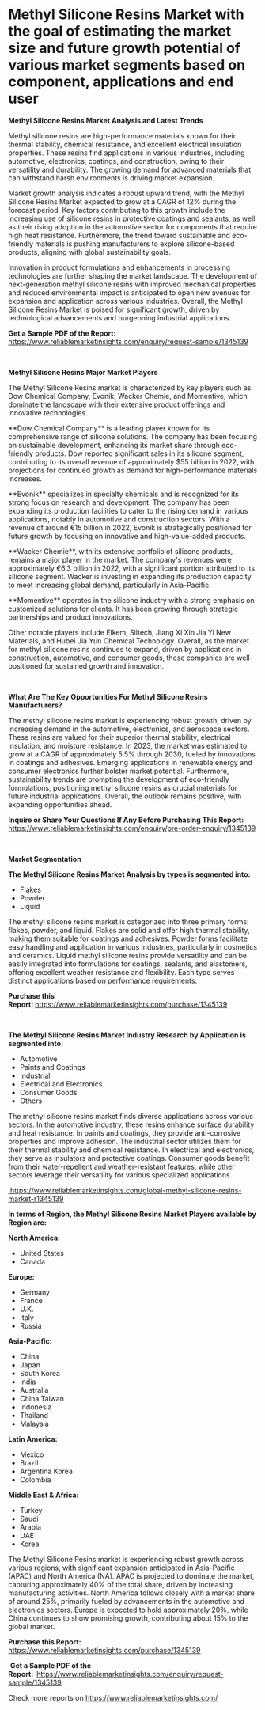 <p><h1>Methyl Silicone Resins Market with the goal of estimating the market size and future growth potential of various market segments based on component, applications and end user</h1></p><p><strong>Methyl Silicone Resins Market Analysis and Latest Trends</strong></p>
<p><p>Methyl silicone resins are high-performance materials known for their thermal stability, chemical resistance, and excellent electrical insulation properties. These resins find applications in various industries, including automotive, electronics, coatings, and construction, owing to their versatility and durability. The growing demand for advanced materials that can withstand harsh environments is driving market expansion.</p><p>Market growth analysis indicates a robust upward trend, with the Methyl Silicone Resins Market expected to grow at a CAGR of 12% during the forecast period. Key factors contributing to this growth include the increasing use of silicone resins in protective coatings and sealants, as well as their rising adoption in the automotive sector for components that require high heat resistance. Furthermore, the trend toward sustainable and eco-friendly materials is pushing manufacturers to explore silicone-based products, aligning with global sustainability goals.</p><p>Innovation in product formulations and enhancements in processing technologies are further shaping the market landscape. The development of next-generation methyl silicone resins with improved mechanical properties and reduced environmental impact is anticipated to open new avenues for expansion and application across various industries. Overall, the Methyl Silicone Resins Market is poised for significant growth, driven by technological advancements and burgeoning industrial applications.</p></p>
<p><strong>Get a Sample PDF of the Report:&nbsp;</strong> <a href="https://www.reliablemarketinsights.com/enquiry/request-sample/1345139?utm_campaign=2117&utm_medium=2&utm_source=Github&utm_content=ia&utm_term=03042025&utm_id=methyl-silicone-resins">https://www.reliablemarketinsights.com/enquiry/request-sample/1345139</a></p>
<p>&nbsp;</p>
<p><strong>Methyl Silicone Resins Major Market Players</strong></p>
<p><p>The Methyl Silicone Resins market is characterized by key players such as Dow Chemical Company, Evonik, Wacker Chemie, and Momentive, which dominate the landscape with their extensive product offerings and innovative technologies. </p><p>**Dow Chemical Company** is a leading player known for its comprehensive range of silicone solutions. The company has been focusing on sustainable development, enhancing its market share through eco-friendly products. Dow reported significant sales in its silicone segment, contributing to its overall revenue of approximately $55 billion in 2022, with projections for continued growth as demand for high-performance materials increases.</p><p>**Evonik** specializes in specialty chemicals and is recognized for its strong focus on research and development. The company has been expanding its production facilities to cater to the rising demand in various applications, notably in automotive and construction sectors. With a revenue of around €15 billion in 2022, Evonik is strategically positioned for future growth by focusing on innovative and high-value-added products.</p><p>**Wacker Chemie**, with its extensive portfolio of silicone products, remains a major player in the market. The company's revenues were approximately €6.3 billion in 2022, with a significant portion attributed to its silicone segment. Wacker is investing in expanding its production capacity to meet increasing global demand, particularly in Asia-Pacific.</p><p>**Momentive** operates in the silicone industry with a strong emphasis on customized solutions for clients. It has been growing through strategic partnerships and product innovations.</p><p>Other notable players include Elkem, Siltech, Jiang Xi Xin Jia Yi New Materials, and Hubei Jia Yun Chemical Technology. Overall, as the market for methyl silicone resins continues to expand, driven by applications in construction, automotive, and consumer goods, these companies are well-positioned for sustained growth and innovation.</p></p>
<p>&nbsp;</p>
<p><strong>What Are The Key Opportunities For Methyl Silicone Resins Manufacturers?</strong></p>
<p><p>The methyl silicone resins market is experiencing robust growth, driven by increasing demand in the automotive, electronics, and aerospace sectors. These resins are valued for their superior thermal stability, electrical insulation, and moisture resistance. In 2023, the market was estimated to grow at a CAGR of approximately 5.5% through 2030, fueled by innovations in coatings and adhesives. Emerging applications in renewable energy and consumer electronics further bolster market potential. Furthermore, sustainability trends are prompting the development of eco-friendly formulations, positioning methyl silicone resins as crucial materials for future industrial applications. Overall, the outlook remains positive, with expanding opportunities ahead.</p></p>
<p><strong>Inquire or Share Your Questions If Any Before Purchasing This Report:</strong> <a href="https://www.reliablemarketinsights.com/enquiry/pre-order-enquiry/1345139?utm_campaign=2117&utm_medium=2&utm_source=Github&utm_content=ia&utm_term=03042025&utm_id=methyl-silicone-resins">https://www.reliablemarketinsights.com/enquiry/pre-order-enquiry/1345139</a></p>
<p>&nbsp;</p>
<p><strong>Market Segmentation</strong></p>
<p><strong>The Methyl Silicone Resins Market Analysis by types is segmented into:</strong></p>
<p><ul><li>Flakes</li><li>Powder</li><li>Liquid</li></ul></p>
<p><p>The methyl silicone resins market is categorized into three primary forms: flakes, powder, and liquid. Flakes are solid and offer high thermal stability, making them suitable for coatings and adhesives. Powder forms facilitate easy handling and application in various industries, particularly in cosmetics and ceramics. Liquid methyl silicone resins provide versatility and can be easily integrated into formulations for coatings, sealants, and elastomers, offering excellent weather resistance and flexibility. Each type serves distinct applications based on performance requirements.</p></p>
<p><strong>Purchase this Report:&nbsp;</strong><a href="https://www.reliablemarketinsights.com/purchase/1345139?utm_campaign=2117&utm_medium=2&utm_source=Github&utm_content=ia&utm_term=03042025&utm_id=methyl-silicone-resins">https://www.reliablemarketinsights.com/purchase/1345139</a></p>
<p>&nbsp;</p>
<p><strong>The Methyl Silicone Resins Market Industry Research by Application is segmented into:</strong></p>
<p><ul><li>Automotive</li><li>Paints and Coatings</li><li>Industrial</li><li>Electrical and Electronics</li><li>Consumer Goods</li><li>Others</li></ul></p>
<p><p>The methyl silicone resins market finds diverse applications across various sectors. In the automotive industry, these resins enhance surface durability and heat resistance. In paints and coatings, they provide anti-corrosive properties and improve adhesion. The industrial sector utilizes them for their thermal stability and chemical resistance. In electrical and electronics, they serve as insulators and protective coatings. Consumer goods benefit from their water-repellent and weather-resistant features, while other sectors leverage their versatility for various specialized applications.</p></p>
<p><a href="https://www.reliablemarketinsights.com/global-methyl-silicone-resins-market-r1345139?utm_campaign=2117&utm_medium=2&utm_source=Github&utm_content=ia&utm_term=03042025&utm_id=methyl-silicone-resins">&nbsp;https://www.reliablemarketinsights.com/global-methyl-silicone-resins-market-r1345139</a></p>
<p><strong>In terms of Region, the Methyl Silicone Resins Market Players available by Region are:</strong></p>
<p>
    <p> <strong> North America: </strong>
        <ul>
            <li>United States</li>
            <li>Canada</li>
        </ul>
        </p> 
    <p> <strong> Europe: </strong>
        <ul>
            <li>Germany</li>
            <li>France</li>
            <li>U.K.</li>
            <li>Italy</li>
            <li>Russia</li>
        </ul>
        </p> 
    <p> <strong> Asia-Pacific: </strong>
        <ul>
            <li>China</li>
            <li>Japan</li>
            <li>South Korea</li>
            <li>India</li>
            <li>Australia</li>
            <li>China Taiwan</li>
            <li>Indonesia</li>
            <li>Thailand</li>
            <li>Malaysia</li>
        </ul>
        </p> 
    <p> <strong> Latin America: </strong>
        <ul>
            <li>Mexico</li>
            <li>Brazil</li>
            <li>Argentina Korea</li>
            <li>Colombia</li>
        </ul>
        </p> 
    <p> <strong> Middle East & Africa: </strong>
        <ul>
            <li>Turkey</li>
            <li>Saudi</li>
            <li>Arabia</li>
            <li>UAE</li>
            <li>Korea</li>
        </ul>
    </p>
    </p>
<p><p>The Methyl Silicone Resins market is experiencing robust growth across various regions, with significant expansion anticipated in Asia-Pacific (APAC) and North America (NA). APAC is projected to dominate the market, capturing approximately 40% of the total share, driven by increasing manufacturing activities. North America follows closely with a market share of around 25%, primarily fueled by advancements in the automotive and electronics sectors. Europe is expected to hold approximately 20%, while China continues to show promising growth, contributing about 15% to the global market.</p></p>
<p><strong>Purchase this Report: </strong><a href="https://www.reliablemarketinsights.com/purchase/1345139?utm_campaign=2117&utm_medium=2&utm_source=Github&utm_content=ia&utm_term=03042025&utm_id=methyl-silicone-resins">https://www.reliablemarketinsights.com/purchase/1345139</a></p>
<p>&nbsp;<strong>Get a Sample PDF of the Report:&nbsp;&nbsp;</strong><a href="https://www.reliablemarketinsights.com/enquiry/request-sample/1345139?utm_campaign=2117&utm_medium=2&utm_source=Github&utm_content=ia&utm_term=03042025&utm_id=methyl-silicone-resins">https://www.reliablemarketinsights.com/enquiry/request-sample/1345139</a></p>
<p><strong></strong></p>
<p>Check more reports on <a href="https://www.reliablemarketinsights.com/?utm_campaign=2117&utm_medium=2&utm_source=Github&utm_content=ia&utm_term=03042025&utm_id=methyl-silicone-resins">https://www.reliablemarketinsights.com/</a></p>